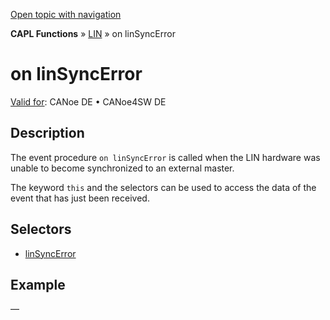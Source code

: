 [Open topic with navigation](../../../../../CANoeDEFamily.htm#Topics/CAPLFunctions/LIN/EventProcedures/CAPLfunctionOnLINSyncError.md)

**CAPL Functions** » [LIN](../CAPLfunctionsLINOverview.md) » on linSyncError

# on linSyncError

[Valid for](../../../Shared/FeatureAvailability.md):  CANoe DE • CANoe4SW DE

## Description

The event procedure `on linSyncError` is called when the LIN hardware was unable to become synchronized to an external master.

The keyword `this` and the selectors can be used to access the data of the event that has just been received.

## Selectors

- [linSyncError](../Selectors/CAPLfunctionLINSyncError.md)

## Example

—
